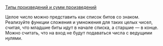[Типы произведений и сумм произведений](https://stepik.org/lesson/4985/step/9)

Целое число можно представить как список битов со знаком.  
Реализуйте функции сложения и умножения для таких целых чисел, считая, что младшие биты идут в начале списка, а старшие — в конце. Можно считать, что на вход не будут подаваться числа с ведущими нулями.  
